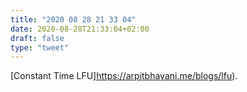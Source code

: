 ```yaml
---
title: "2020 08 28 21 33 04"
date: 2020-08-28T21:33:04+02:00
draft: false
type: "tweet"
---
```

[Constant Time LFU]https://arpitbhayani.me/blogs/lfu).
